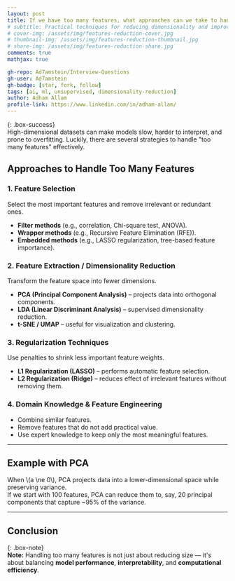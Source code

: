 ```yaml
---
layout: post
title: If we have too many features, what approaches can we take to handle them?
# subtitle: Practical techniques for reducing dimensionality and improving model performance
# cover-img: /assets/img/features-reduction-cover.jpg
# thumbnail-img: /assets/img/features-reduction-thumbnail.jpg
# share-img: /assets/img/features-reduction-share.jpg
comments: true
mathjax: true

gh-repo: Ad7amstein/Interview-Questions
gh-user: Ad7amstein
gh-badge: [star, fork, follow]
tags: [ai, ml, unsupervised, dimensionality-reduction]
author: Adham Allam
profile-link: https://www.linkedin.com/in/adham-allam/
---
```

 
{: .box-success}  
High-dimensional datasets can make models slow, harder to interpret, and prone to overfitting. Luckily, there are several strategies to handle "too many features" effectively.  

## Approaches to Handle Too Many Features  

### 1. **Feature Selection**  

Select the most important features and remove irrelevant or redundant ones.  

- **Filter methods** (e.g., correlation, Chi-square test, ANOVA).  
- **Wrapper methods** (e.g., Recursive Feature Elimination (RFE)).  
- **Embedded methods** (e.g., LASSO regularization, tree-based feature importance).  

### 2. **Feature Extraction / Dimensionality Reduction**  

Transform the feature space into fewer dimensions.  

- **PCA (Principal Component Analysis)** – projects data into orthogonal components.  
- **LDA (Linear Discriminant Analysis)** – supervised dimensionality reduction.  
- **t-SNE / UMAP** – useful for visualization and clustering.  

### 3. **Regularization Techniques**  

Use penalties to shrink less important feature weights.  

- **L1 Regularization (LASSO)** – performs automatic feature selection.  
- **L2 Regularization (Ridge)** – reduces effect of irrelevant features without removing them.  

### 4. **Domain Knowledge & Feature Engineering**  

- Combine similar features.  
- Remove features that do not add practical value.  
- Use expert knowledge to keep only the most meaningful features.  

---

## Example with PCA  

When \\(a \ne 0\\), PCA projects data into a lower-dimensional space while preserving variance.  
If we start with 100 features, PCA can reduce them to, say, 20 principal components that capture ~95% of the variance.  

---

## Conclusion  

{: .box-note}  
**Note:** Handling too many features is not just about reducing size — it's about balancing **model performance**, **interpretability**, and **computational efficiency**.  
